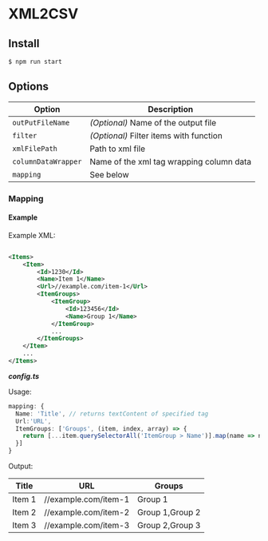 # XML2CSV

## Install

```bash
$ npm run start
```

## Options

| Option              | Description                              |
|---------------------|------------------------------------------|
| `outPutFileName`    | _(Optional)_ Name of the output file       |
| `filter`            | _(Optional)_ Filter items with function    |
| `xmlFilePath`       | Path to xml file                         |
| `columnDataWrapper` | Name of the xml tag wrapping column data |
| `mapping`           | See below                                |

### Mapping

#### Example

Example XML:

```xml

<Items>
    <Item>
        <Id>1230</Id>
        <Name>Item 1</Name>
        <Url>//example.com/item-1</Url>
        <ItemGroups>
            <ItemGroup>
                <Id>123456</Id>
                <Name>Group 1</Name>
            </ItemGroup>
            ...
        </ItemGroups>
    </Item>
    ...
</Items>
```

_**config.ts**_

Usage:

```ts
mapping: {
  Name: 'Title', // returns textContent of specified tag
  Url:'URL', 
  ItemGroups: ['Groups', (item, index, array) => {
    return [...item.querySelectorAll('ItemGroup > Name')].map(name => name.textContent).join(',')
  }]
}
```
Output:

| Title  | URL                  | Groups          |
|--------|----------------------|-----------------|
| Item 1 | //example.com/item-1 | Group 1         |
| Item 2 | //example.com/item-2 | Group 1,Group 2 |
| Item 3 | //example.com/item-3 | Group 2,Group 3 |
